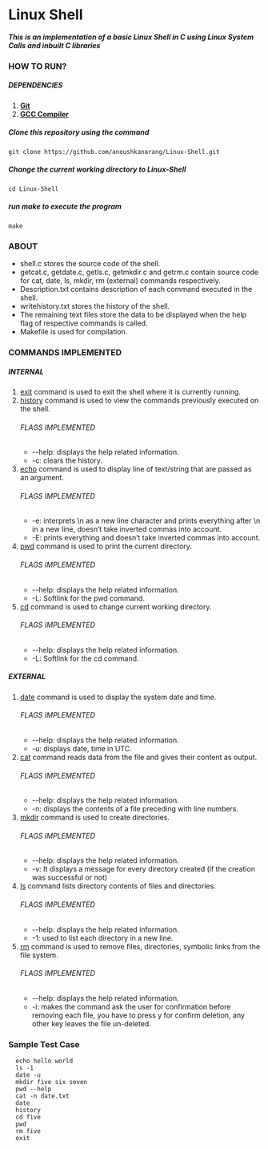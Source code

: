 # Linux Shell

**_This is an implementation of a basic Linux Shell in C using Linux System Calls and inbuilt C libraries_**

### HOW TO RUN?

##### DEPENDENCIES

1.  **[Git](https://git-scm.com/downloads)**
2.  **[GCC Compiler](https://linuxize.com/post/how-to-install-gcc-compiler-on-ubuntu-18-04/)**

##### Clone this repository using the command

    git clone https://github.com/anoushkanarang/Linux-Shell.git

##### Change the current working directory to Linux-Shell

    cd Linux-Shell

##### run make to execute the program

    make

### ABOUT

<ul>
    <li>shell.c stores the source code of the shell.</li>
    <li>getcat.c, getdate.c, getls.c, getmkdir.c and getrm.c contain source code for cat, date, ls, mkdir, rm (external) commands respectively.</li>
    <li>Description.txt contains description of each command executed in the shell.</li>
    <li>writehistory.txt stores the history of the shell.</li>
    <li>The remaining text files store the data to be displayed when the help flag of respective commands is called.</li>
    <li>Makefile is used for compilation.</li>

</ul>   
 
### COMMANDS IMPLEMENTED
##### INTERNAL
<ol>
  <li>
    <a href="https://www.geeksforgeeks.org/exit-command-in-linux-with-examples/">exit</a> command is used to exit the shell where it is currently running. 
  </li>
  
  <li>
    <a href="https://www.geeksforgeeks.org/history-command-in-linux-with-examples/">history</a> command is used to view the commands previously executed on the shell. 
      <h6> FLAGS IMPLEMENTED </h6>
      <ul>
          <li>
              --help: displays the help related information.
          </li>
          <li>
              -c: clears the history.
          </li>
      </ul>
  </li>
  
  <li>
    <a href="https://www.geeksforgeeks.org/echo-command-in-linux-with-examples/">echo</a> command is used to display line of text/string that are passed as an argument.
      <h6> FLAGS IMPLEMENTED </h6>
      <ul>
          <li>
              -e: interprets \n as a new line character and prints everything after \n in a new line, doesn’t take inverted commas into account.
          </li>
          <li>
              -E: prints everything and doesn’t take inverted commas into account.
          </li>
      </ul>
  </li>
 
  <li>
    <a href="https://www.geeksforgeeks.org/pwd-command-in-linux-with-examples/">pwd</a> command is used to print the current directory. 
      <h6> FLAGS IMPLEMENTED </h6>
      <ul>
          <li>
              --help: displays the help related information.
          </li>
          <li>
             -L: Softlink for the pwd command. 
          </li>
      </ul>
  </li>
  
  <li>
    <a href="https://www.geeksforgeeks.org/cd-command-in-linux-with-examples/">cd</a> command is used to change current working directory. 
      <h6> FLAGS IMPLEMENTED </h6>
      <ul>
          <li>
            --help: displays the help related information.
          </li>
          <li>
            -L: Softlink for the cd command.
          </li>
      </ul>   
  </li>
    
</ol>

##### EXTERNAL

<ol>
  <li>
    <a href="https://www.geeksforgeeks.org/date-command-linux-examples/">date</a> command is used to display the system date and time.
    <h6> FLAGS IMPLEMENTED </h6>
      <ul>
          <li>
             --help: displays the help related information.
          </li>
          <li>
              -u: displays date, time in UTC.
          </li>
      </ul>
  </li>
  
  <li>
    <a href="https://www.geeksforgeeks.org/cat-command-in-linux-with-examples/">cat</a> command reads data from the file and gives their content as output. 
      <h6> FLAGS IMPLEMENTED </h6>
      <ul>
          <li>
              --help: displays the help related information.
          </li>
          <li>
              -n: displays the contents of a file preceding with line numbers. 
          </li>
      </ul>
  </li>
  
  <li>
    <a href="https://www.geeksforgeeks.org/mkdir-command-in-linux-with-examples/">mkdir</a> command is used to create directories.
      <h6> FLAGS IMPLEMENTED </h6>
      <ul>
          <li>
            --help: displays the help related information.
          </li>
          <li>
             -v: It displays a message for every directory created (if the creation was successful or not)
          </li>
      </ul>
  </li>
 
  <li>
    <a href="https://www.geeksforgeeks.org/practical-applications-ls-command-linux/">ls</a> command lists directory contents of files and directories.
      <h6> FLAGS IMPLEMENTED </h6>
      <ul>
          <li>
             --help: displays the help related information.
          </li>
          <li>
             -1: used to list each directory in a new line.
          </li>
      </ul>
  </li>
  
  <li>
    <a href="https://www.geeksforgeeks.org/rm-command-linux-examples/">rm</a> command is used to remove files, directories, symbolic links from the file system. 
      <h6> FLAGS IMPLEMENTED </h6>
      <ul>
          <li>
           --help: displays the help related information.
          </li>
          <li>
           -i: makes the command ask the user for confirmation before removing each file, you have to press y for confirm deletion, any other key leaves the file un-deleted.
          </li>
      </ul>   
  </li>
    
</ol>
   
### Sample Test Case

      echo hello world
      ls -1
      date -u
      mkdir five six seven
      pwd --help
      cat -n date.txt
      date
      history
      cd five
      pwd
      rm five
      exit
